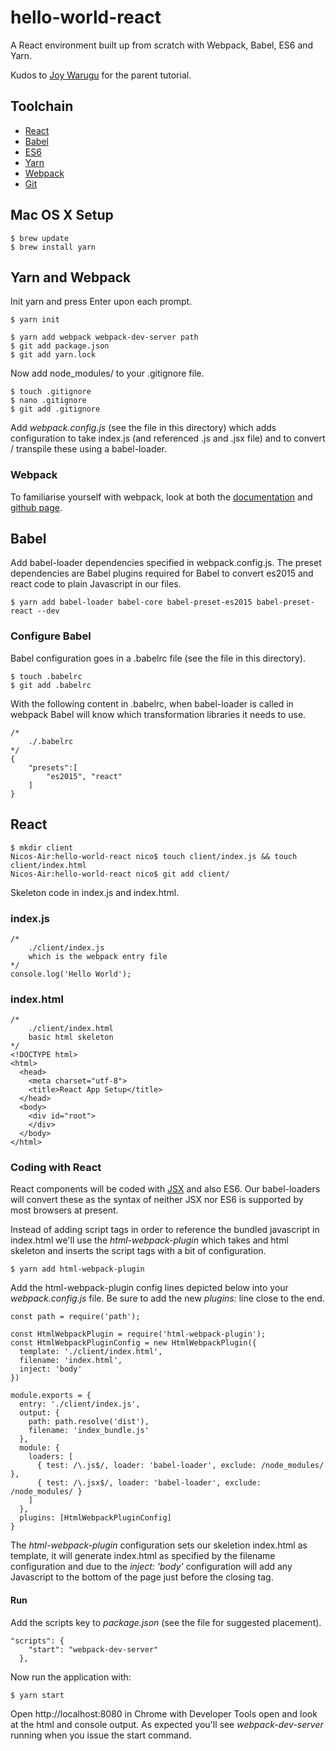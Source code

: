 # hello-world-react

A React environment built up from scratch with Webpack, Babel, ES6 and Yarn.

Kudos to [Joy Warugu](https://scotch.io/tutorials/setup-a-react-environment-using-webpack-and-babel) for the parent tutorial.

## Toolchain

* [React](https://facebook.github.io/react/)
* [Babel](https://babeljs.io/)
* [ES6](https://github.com/lukehoban/es6features)
* [Yarn](https://yarnpkg.com)
* [Webpack](https://webpack.github.io)
* [Git](https://git-scm.com)

## Mac OS X Setup

```
$ brew update
$ brew install yarn 
```

## Yarn and Webpack 

Init yarn and press Enter upon each prompt.

```
$ yarn init
```

```
$ yarn add webpack webpack-dev-server path
$ git add package.json
$ git add yarn.lock
```

Now add node_modules/ to your .gitignore file.

```
$ touch .gitignore
$ nano .gitignore 
$ git add .gitignore
```

Add *webpack.config.js* (see the file in this directory) which adds configuration to take index.js (and referenced .js 
and .jsx file) and to convert / transpile these using a babel-loader.

### Webpack

To familiarise yourself with webpack, look at both the [documentation](https://webpack.github.io) and 
[github page](https://github.com/webpack/webpack).

## Babel

Add babel-loader dependencies specified in webpack.config.js. The preset dependencies are Babel plugins required for
Babel to convert es2015 and react code to plain Javascript in our files.

```
$ yarn add babel-loader babel-core babel-preset-es2015 babel-preset-react --dev
```

### Configure Babel

Babel configuration goes in a .babelrc file (see the file in this directory).

```
$ touch .babelrc
$ git add .babelrc
```

With the following content in .babelrc, when babel-loader is called in webpack Babel will know which transformation libraries
it needs to use. 

```
/* 
    ./.babelrc
*/  
{
    "presets":[
        "es2015", "react"
    ]
}
```

## React

```
$ mkdir client
Nicos-Air:hello-world-react nico$ touch client/index.js && touch client/index.html
Nicos-Air:hello-world-react nico$ git add client/
```

Skeleton code in index.js and index.html.

### index.js

```
/*
    ./client/index.js
    which is the webpack entry file
*/
console.log('Hello World');
```

### index.html

```
/*
    ./client/index.html
    basic html skeleton
*/
<!DOCTYPE html>
<html>
  <head>
    <meta charset="utf-8">
    <title>React App Setup</title>
  </head>
  <body>
    <div id="root">
    </div>
  </body>
</html>
```

### Coding with React

React components will be coded with [JSX](https://facebook.github.io/react/docs/introducing-jsx.html) and also ES6. Our babel-loaders 
will convert these as the syntax of neither JSX nor ES6 is supported by most browsers at present.

Instead of adding script tags in order to reference the bundled javascript in index.html we'll use the *html-webpack-plugin* which takes
and html skeleton and inserts the script tags with a bit of configuration.

```
$ yarn add html-webpack-plugin
```

Add the html-webpack-plugin config lines depicted below into your *webpack.config.js* file. Be sure to add the new *plugins:* line close to the end.

```
const path = require('path');

const HtmlWebpackPlugin = require('html-webpack-plugin');
const HtmlWebpackPluginConfig = new HtmlWebpackPlugin({
  template: './client/index.html',
  filename: 'index.html',
  inject: 'body'
})

module.exports = {
  entry: './client/index.js',
  output: {
    path: path.resolve('dist'),
    filename: 'index_bundle.js'
  },
  module: {
    loaders: [
      { test: /\.js$/, loader: 'babel-loader', exclude: /node_modules/ },
      { test: /\.jsx$/, loader: 'babel-loader', exclude: /node_modules/ }
    ]
  },
  plugins: [HtmlWebpackPluginConfig]
}
```

The *html-webpack-plugin* configuration sets our skeletion index.html as template, it will generate index.html as specified by the filename 
configuration and due to the *inject: 'body'* configuration will add any Javascript to the bottom of the page just before the closing 
*<body>* tag.

#### Run

Add the scripts key to *package.json* (see the file for suggested placement).

```
"scripts": {
    "start": "webpack-dev-server"
  },
```

Now run the application with:

```
$ yarn start
```

Open http://localhost:8080 in Chrome with Developer Tools open and look at the html and console output. As expected you'll see 
*webpack-dev-server* running when you issue the start command.